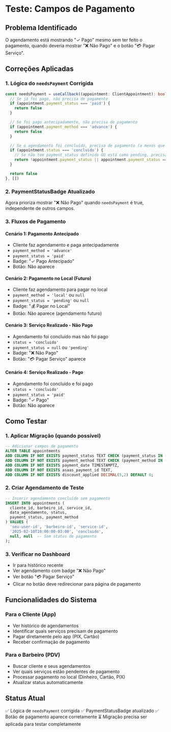 # Teste: Campos de Pagamento

## Problema Identificado
O agendamento está mostrando "✓ Pago" mesmo sem ter feito o pagamento, quando deveria mostrar "❌ Não Pago" e o botão "💳 Pagar Serviço".

## Correções Aplicadas

### 1. Lógica do `needsPayment` Corrigida
```typescript
const needsPayment = useCallback((appointment: ClientAppointment): boolean => {
  // Se já foi pago, não precisa de pagamento
  if (appointment.payment_status === 'paid') {
    return false
  }

  // Se foi pago antecipadamente, não precisa de pagamento
  if (appointment.payment_method === 'advance') {
    return false
  }

  // Se o agendamento foi concluído, precisa de pagamento (a menos que já tenha sido pago)
  if (appointment.status === 'concluido') {
    // Se não tem payment_status definido OU está como pending, precisa pagar
    return !appointment.payment_status || appointment.payment_status === 'pending'
  }

  return false
}, [])
```

### 2. PaymentStatusBadge Atualizado
Agora prioriza mostrar "❌ Não Pago" quando `needsPayment` é true, independente de outros campos.

### 3. Fluxos de Pagamento

#### Cenário 1: Pagamento Antecipado
- Cliente faz agendamento e paga antecipadamente
- `payment_method = 'advance'`
- `payment_status = 'paid'`
- Badge: "✓ Pago Antecipado"
- Botão: Não aparece

#### Cenário 2: Pagamento no Local (Futuro)
- Cliente faz agendamento para pagar no local
- `payment_method = 'local'` ou `null`
- `payment_status = 'pending'` ou `null`
- Badge: "💰 Pagar no Local"
- Botão: Não aparece (agendamento futuro)

#### Cenário 3: Serviço Realizado - Não Pago
- Agendamento foi concluído mas não foi pago
- `status = 'concluido'`
- `payment_status = null` ou `'pending'`
- Badge: "❌ Não Pago"
- Botão: "💳 Pagar Serviço" aparece

#### Cenário 4: Serviço Realizado - Pago
- Agendamento foi concluído e foi pago
- `status = 'concluido'`
- `payment_status = 'paid'`
- Badge: "✓ Pago"
- Botão: Não aparece

## Como Testar

### 1. Aplicar Migração (quando possível)
```sql
-- Adicionar campos de pagamento
ALTER TABLE appointments 
ADD COLUMN IF NOT EXISTS payment_status TEXT CHECK (payment_status IN ('pending', 'paid', 'failed', 'refunded')),
ADD COLUMN IF NOT EXISTS payment_method TEXT CHECK (payment_method IN ('advance', 'cash', 'card', 'pix', 'local')),
ADD COLUMN IF NOT EXISTS payment_date TIMESTAMPTZ,
ADD COLUMN IF NOT EXISTS asaas_payment_id TEXT,
ADD COLUMN IF NOT EXISTS discount_applied DECIMAL(5,2) DEFAULT 0;
```

### 2. Criar Agendamento de Teste
```sql
-- Inserir agendamento concluído sem pagamento
INSERT INTO appointments (
  cliente_id, barbeiro_id, service_id, 
  data_agendamento, status, 
  payment_status, payment_method
) VALUES (
  'seu-user-id', 'barbeiro-id', 'service-id',
  '2025-02-10T10:00:00-03:00', 'concluido',
  null, null  -- Sem status de pagamento
);
```

### 3. Verificar no Dashboard
- Ir para histórico recente
- Ver agendamento com badge "❌ Não Pago"
- Ver botão "💳 Pagar Serviço"
- Clicar no botão deve redirecionar para página de pagamento

## Funcionalidades do Sistema

### Para o Cliente (App)
- Ver histórico de agendamentos
- Identificar quais serviços precisam de pagamento
- Pagar diretamente pelo app (PIX, Cartão)
- Receber confirmação de pagamento

### Para o Barbeiro (PDV)
- Buscar cliente e seus agendamentos
- Ver quais serviços estão pendentes de pagamento
- Processar pagamento no local (Dinheiro, Cartão, PIX)
- Atualizar status automaticamente

## Status Atual
✅ Lógica de `needsPayment` corrigida
✅ PaymentStatusBadge atualizado
✅ Botão de pagamento aparece corretamente
⏳ Migração precisa ser aplicada para testar completamente